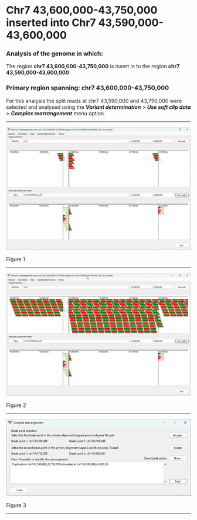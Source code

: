 # Chr7 43,600,000-43,750,000  inserted into Chr7 43,590,000-43,600,000

### Analysis of the genome in which: 

The region **chr7 43,600,000-43,750,000** is insert in to the region **chr7 43,590,000-43,600,000**

### Primary region spanning: chr7 43,600,000-43,750,000 

For this analysis the split reads at chr7 43,590,000 and 43,750,000 were selected and analysed using the ___Variant determination___ > ___Use soft clip data___ > ___Complex rearrangement___ menu option.<hr />

![image](images/insert_chr7_60_43,600,000-43,750,000_target_chr7_60_43,590,000-43,600,000_ONT_no_2nd_1.jpg)

Figure 1

<hr />

![image](images/insert_chr7_60_43,600,000-43,750,000_target_chr7_60_43,590,000-43,600,000_ONT_no_2nd_1_all.jpg)

Figure 2

<hr />

![image](images/insert_chr7_60_43,600,000-43,750,000_target_chr7_60_43,590,000-43,600,000_ONT_no_2nd_1_result.jpg)

Figure 3

<hr />

